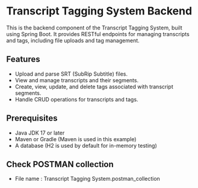 # Transcript Tagging System Backend

This is the backend component of the Transcript Tagging System, built using Spring Boot. It provides RESTful endpoints for managing transcripts and tags, including file uploads and tag management.

## Features

- Upload and parse SRT (SubRip Subtitle) files.
- View and manage transcripts and their segments.
- Create, view, update, and delete tags associated with transcript segments.
- Handle CRUD operations for transcripts and tags.

## Prerequisites

- Java JDK 17 or later
- Maven or Gradle (Maven is used in this example)
- A database (H2 is used by default for in-memory testing)

## Check POSTMAN collection
- File name : Transcript Tagging System.postman_collection

